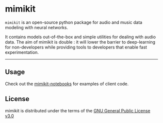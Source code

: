 # mimikit

`mimikit` is an open-source python package for audio and music data
modeling with neural networks.

It contains models out-of-the-box and simple utilities for dealing with audio data.
The aim of mimikit is double : it will lower the barrier to deep-learning for non-developers while providing tools to developers that enable fast experimentation.

-----

## Usage 

Check out the [mimikit-notebooks](https://github.com/ktonal/mimikit-notebooks) for examples of client code.


## License

mimikit is distributed under the terms of the [GNU General Public License v3.0](https://choosealicense.com/licenses/gpl-3.0/)


